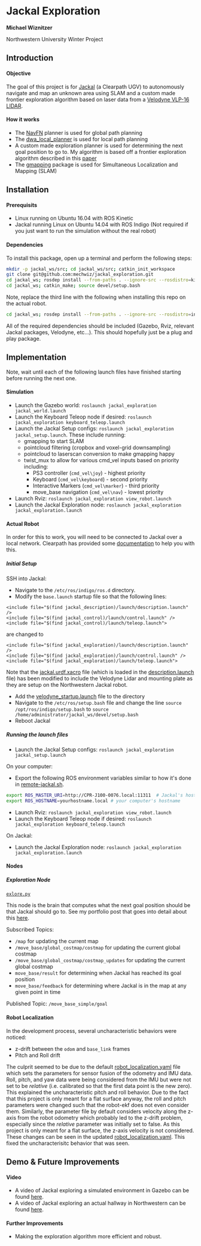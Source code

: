 # Jackal Exploration
**Michael Wiznitzer**

Northwestern University Winter Project


## Introduction
####  Objective
The goal of this project is for [Jackal](https://www.clearpathrobotics.com/jackal-small-unmanned-ground-vehicle/) (a Clearpath UGV) to autonomously navigate and map an unknown area using SLAM and a custom made frontier exploration algorithm based on laser data from a [Velodyne VLP-16 LIDAR](http://velodynelidar.com/vlp-16.html).

#### How it works
- The  [NavFN](http://wiki.ros.org/navfn?distro=indigo) planner is used for global path planning
- The [dwa_local_planner](http://wiki.ros.org/dwa_local_planner) is used for local path planning
- A custom made exploration planner is used for determining the next goal position to go to. My algorithm is based off a frontier exploration algorithm described in this [paper](https://www.cs.cmu.edu/~motionplanning/papers/sbp_papers/integrated1/yamauchi_frontiers.pdf)
- The [gmapping](http://wiki.ros.org/gmapping?distro=indigo) package is used for Simultaneous Localization and Mapping (SLAM)

## Installation
#### Prerequisits
- Linux running on Ubuntu 16.04 with ROS Kinetic
- Jackal running Linux on Ubuntu 14.04 with ROS Indigo (Not required if you just want to run the simulation without the real robot)

#### Dependencies
To install this package, open up a terminal and perform the following steps:
```bash
mkdir -p jackal_ws/src; cd jackal_ws/src; catkin_init_workspace
git clone git@github.com:mechwiz/jackal_exploration.git
cd jackal_ws; rosdep install --from-paths . --ignore-src --rosdistro=kinetic
cd jackal_ws; catkin_make; source devel/setup.bash
```
Note, replace the third line with the following when installing this repo on the actual robot.
```bash
cd jackal_ws; rosdep install --from-paths . --ignore-src --rosdistro=indigo
```
All of the required dependencies should be included (Gazebo, Rviz, relevant Jackal packages, Velodyne, etc...). This should hopefully just be a plug and play package.

## Implementation
Note, wait until each of the following launch files have finished starting before running the next one.
#### Simulation
- Launch the Gazebo world: `roslaunch jackal_exploration jackal_world.launch`
- Launch the Keyboard Teleop node if desired: `roslaunch jackal_exploration keyboard_teleop.launch`
- Launch the Jackal Setup configs: `roslaunch jackal_exploration jackal_setup.launch`. These include running:
    - gmapping to start SLAM
    - pointcloud filtering (cropbox and voxel-grid downsampling)
    - pointcloud to laserscan conversion to make gmapping happy
    - twist_mux to allow for various cmd_vel inputs based on priority including:
        - PS3 controller (`cmd_vel\joy`) - highest priority
        - Keyboard (`cmd_vel\keyboard`) - second priority
        - Interactive Markers (`cmd_vel\marker`) - third priority
        - move_base navigation (`cmd_vel\nav`) - lowest priority
- Launch Rviz: `roslaunch jackal_exploration view_robot.launch`
- Launch the Jackal Exploration node: `roslaunch jackal_exploration jackal_exploration.launch`

#### Actual Robot
In order for this to work, you will need to be connected to Jackal over a local network. Clearpath has provided some [documentation](https://www.clearpathrobotics.com/assets/guides/jackal/network.html) to help you with this.

##### Initial Setup
SSH into Jackal:
- Navigate to the `/etc/ros/indigo/ros.d` directory.
- Modify the `base.launch` startup file so that the following lines:
```
<include file="$(find jackal_description)/launch/description.launch" />
<include file="$(find jackal_control)/launch/control.launch" />
<include file="$(find jackal_control)/launch/teleop.launch">
```
are changed to
```
<include file="$(find jackal_exploration)/launch/description.launch" />
<include file="$(find jackal_exploration)/launch/control.launch" />
<include file="$(find jackal_exploration)/launch/teleop.launch">
```
Note that the [jackal.urdf.xacro](urdf/jackal.urdf.xacro) file (which is loaded in the [description.launch](launch/description.launch) file) has been modified to include the Velodyne Lidar and mounting plate as they are setup on the Northwestern Jackal robot.
- Add the [velodyne_startup.launch](launch/velodyne_startup.launch) file to the directory
- Navigate to the `/etc/ros/setup.bash` file and change the line `source /opt/ros/indigo/setup.bash` to `source /home/administrator/jackal_ws/devel/setup.bash`
- Reboot Jackal

##### Running the launch files
- Launch the Jackal Setup configs: `roslaunch jackal_exploration jackal_setup.launch`

On your computer:
- Export the following ROS environment variables similar to how it's done in [remote-jackal.sh](remote-jackal.sh).
```bash
export ROS_MASTER_URI=http://CPR-J100-0076.local:11311  # Jackal's hostname and port
export ROS_HOSTNAME=yourhostname.local # your computer's hostname
```
- Launch Rviz: `roslaunch jackal_exploration view_robot.launch`
- Launch the Keyboard Teleop node if desired: `roslaunch jackal_exploration keyboard_teleop.launch`

On Jackal:
- Launch the Jackal Exploration node: `roslaunch jackal_exploration jackal_exploration.launch`


#### Nodes
##### Exploration Node
[`exlore.py`](src/explore.py)

This node is the brain that computes what the next goal position should be that Jackal should go to. See my portfolio post that goes into detail about this [here](https://mechwiz.github.io/Portfolio/).

Subscribed Topics:
- `/map` for updating the current map
- `/move_base/global_costmap/costmap` for updating the current global costmap
- `/move_base/global_costmap/costmap_updates` for updating the current global costmap
- `move_base/result` for determining when Jackal has reached its goal position
- `move_base/feedback` for determining where Jackal is in the map at any given point in time

Published Topic: `/move_base_simple/goal`

#### Robot Localization
In the development process, several uncharacteristic behaviors were noticed:
- z-drift between the `odom` and `base_link` frames
- Pitch and Roll drift

The culprit seemed to be due to the default [robot_localization.yaml](https://github.com/jackal/jackal/blob/kinetic-devel/jackal_control/config/robot_localization.yaml) file which sets the parameters for sensor fusion of the odometry and IMU data. Roll, pitch, and yaw data were being considered from the IMU but were not set to be _relative_ (i.e. calibrated so that the first data point is the new zero). This explained the uncharacteristic pitch and roll behavior. Due to the fact that this project is only meant for a flat surface anyway, the roll and pitch parameters were changed such that the robot-ekf does not even consider them. Similarly, the parameter file by default considers velocity along the z-axis from the robot odometry which probably led to the z-drift problem, especially since the _relative_ parameter was initially set to false. As this project is only meant for a flat surface, the z-axis velocity is not considered. These changes can be seen in the updated [robot_localization.yaml](params/robot_localization.yaml). This fixed the uncharacterisitc behavior that was seen.

## Demo & Future Improvements
#### Video
- A video of Jackal exploring a simulated environment in Gazebo can be found [here](https://www.youtube.com/watch?v=x4oIJKmgQMc).
- A video of Jackal exploring an actual hallway in Northwestern can be found [here](https://www.youtube.com/watch?v=8slMv4ZIi4U).
#### Further Improvements
- Making the exploration algorithm more efficient and robust.
